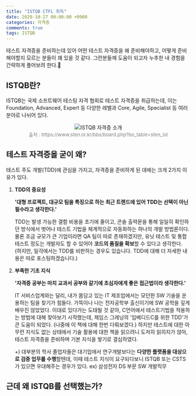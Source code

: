 ```yaml
---
title: "ISTQB CTFL 취득"
date: 2020-10-27 00:00:00 +0900
categories: 자격증
comments: true
tags: ISTQB
---
```

테스트 자격증을 준비하는데 있어 어떤 테스트 자격증을 왜 준비해야하고, 어떻게 준비해야할지 모르는 분들이 꽤 있을 것 같다.
그런분들께 도움이 되고자 누추한 내 경험을 간략하게 풀어보려 한다.🥺  

## ISTQB란?
ISTQB는 국제 소프트웨어 테스팅 자격 협회로 테스트 자격증을 취급하는데, 이는 Foundation, Advanced, Expert 등 다양한 레벨과 Core, Agile, Specialist 등 여러 분야로 나뉘어 있다.
<div align="center">
  <img src="istqb_table.PNG" alt="ISTQB 자격증 소개"><br>
  <span style="color:gray; font-size:small;">출처 : https://www.sten.or.kr/bbs/board.php?bo_table=sten_ist</span>
</div>

## 테스트 자격증을 굳이 왜?
테스트 주도 개발(TDD)에 관심을 가지고, 자격증을 준비하게 된 데에는 크게 2가지 이유가 있다.<br>

<ol>
  <li><strong>TDD의 중요성</strong></li>
  <p><strong>'대형 프로젝트, 대규모 팀을 특징으로 하는 최근 트렌드에 있어 TDD는 선택이 아닌 필수라고 생각한다.'</strong></p>

  <p>TDD는 발생 가능한 결함 비용을 초기에 줄이고, 콘솔 출력문을 통해 일일히 확인하던 방식에서 벗어나 테스트 기법을 체계적으로 자동화하는 하나의 개발 방법론이다.
  물론 조금 규모가 큰 기업이라면 QA 팀이 따로 존재하겠지만, 유닛 테스트 및 통합 테스트 정도는 개발자도 할 수 있어야 <strong>코드의 품질을 확보</strong>할 수 있다고 생각한다.<br>
  (하지만, 일각에서는 TDD를 비판하는 경우도 있습니다. TDD에 대해 더 자세한 내용은 따로 포스팅하겠습니다.)</p>

  <li><strong>부족한 기초 지식</strong></li>
  <p><strong>'자격증 공부는 마치 교과서 공부와 같기에 초심자에게 좋은 접근법이라 생각한다.'</strong></p>
  <p>IT 서비스업계와는 달리, 내가 몸담고 있는 IT 제조업에서는 모던한 SW 기술을 운용하는 팀을 찾기가 힘들다. 가뜩이나 나는 전자공학부 출신이기에 SW 공학을 깊게 배우진 않았었다.
  이대로 있다가는 도태될 것 같아, C언어에서 테스트기법을 적용하는 방법에 대해 찾아보기 시작했는데, 제임스 그레닝의 '임베디드C를 위한 TDD'가 큰 도움이 되었다.
  (나중에 이 책에 대해 한번 다뤄보겠다.) 하지만 테스트에 대한 아무런 지식도 없는 상태에서 기술 활용에 대한 책을 읽으려니 도저히 읽히지가 않아, 테스트 자격증을 준비하며 기본 지식을 쌓기로 결심하였다.</p>

  <p>+) 대부분의 학사 졸업자들은 대기업에서 연구개발보다는 <strong>다양한 플랫폼을 대상으로 검증 업무를 수행</strong>할텐데, 이때 테스트 지식이 요구되다보니 ISTQB 또는 CSTS가 있으면 우대해주는 경우가 있다.
  ex) 삼성전자 DS 부문 SW 개발직무</p>
</ol>

## 근데 왜 ISTQB를 선택했는가?


